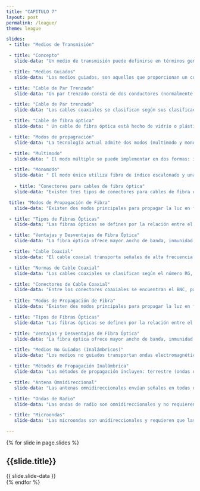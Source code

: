 ```yaml
---
title: "CAPITULO 7"
layout: post
permalink: /league/
theme: league

slides:
 - title: "Medios de Transmisión"

 - title: "Concepto"
   slide-data: "Un medio de transmisión puede definirse en términos generales como cualquier cosa que pueda transportar información desde una fuente a un destino."

 - title: "Medios Guiados"
   slide-data: "Los medios guiados, son aquellos que proporcionan un conducto de un dispositivo a otro estos incluyen: Cable de par trenzado, cables coaxiales y fribra óptica."

 - title: "Cable de Par Trenzado"
   slide-data: "Un par trenzado consta de dos conductores (normalmente de cobre), cada uno con su propio aislamiento plástico, trenzados entre sí."

 - title: "Cable de Par trenzado"
   slide-data: "Los cables coaxiales se clasifican según sus clasificaciones de gobierno de radio (RG). Cada número RG denota un conjunto único de especificaciones físicas."

 - title: "Cable de fibra óptica"
   slide-data: " Un cable de fibra óptica está hecho de vidrio o plástico y transmite señales en forma de luz."

 - title: "Modos de propagración"
   slide-data: "La tecnología actual admite dos modos (multimodo y monomodo) para propagar la luz a lo largo de canales ópticos, cada uno de los cuales requiere fibra con diferentes características físicas.."

 - title: "Multimodo"
   slide-data: " El modo múltiple se puede implementar en dos formas: índice escalonado o índice graduado."

 - title: "Monomodo"
   slide-data: " El modo único utiliza fibra de índice escalonado y una fuente de luz altamente enfocada que limita los haces a un pequeño rango de ángulos."
   
   - title: "Conectores para cables de fibra óptica"
   slide-data: "Existen tres tipos de conectores para cables de fibra óptica:Conector ST, Conector SC y Conector Mt-RJ."

 title: "Modos de Propagación de Fibra"
   slide-data: "Existen dos modos principales para propagar la luz en fibras ópticas: multimodo y monomodo, cada uno adecuado para diferentes aplicaciones y distancias."

 - title: "Tipos de Fibras Ópticas"
   slide-data: "Las fibras ópticas se definen por la relación entre el diámetro de su núcleo y el revestimiento, ambos expresados en micrómetros."

 - title: "Ventajas y Desventajas de Fibra Óptica"
   slide-data: "La fibra óptica ofrece mayor ancho de banda, inmunidad a interferencias y seguridad, pero requiere instalación especializada y es más costosa que otros medios."

 - title: "Cable Coaxial"
   slide-data: "El cable coaxial transporta señales de alta frecuencia y tiene un conductor central de cobre, rodeado de una funda aislante y un conductor exterior metálico que protege contra el ruido y completa el circuito."

 - title: "Normas de Cable Coaxial"
   slide-data: "Los cables coaxiales se clasifican según el número RG, que define especificaciones como el calibre del conductor, tipo de aislante, blindaje y cubierta."

 - title: "Conectores de Cable Coaxial"
   slide-data: "Entre los conectores coaxiales se encuentran el BNC, para conectar el cable a un dispositivo, el conector BNC T para derivaciones y el terminador BNC para evitar reflexiones de señal."
   
 - title: "Modos de Propagación de Fibra"
   slide-data: "Existen dos modos principales para propagar la luz en fibras ópticas: multimodo y monomodo, cada uno adecuado para diferentes aplicaciones y distancias."

 - title: "Tipos de Fibras Ópticas"
   slide-data: "Las fibras ópticas se definen por la relación entre el diámetro de su núcleo y el revestimiento, ambos expresados en micrómetros."

 - title: "Ventajas y Desventajas de Fibra Óptica"
   slide-data: "La fibra óptica ofrece mayor ancho de banda, inmunidad a interferencias y seguridad, pero requiere instalación especializada y es más costosa que otros medios."

 - title: "Medios No Guiados (Inalámbricos)"
   slide-data: "Los medios no guiados transportan ondas electromagnéticas sin conductor físico, utilizando el espacio libre para transmisión. Es el caso de la comunicación inalámbrica."

 - title: "Métodos de Propagación Inalámbrica"
   slide-data: "Los métodos de propagación incluyen: terrestre (ondas de baja frecuencia), en el cielo (frecuencia media) y en línea de visión (alta frecuencia)."

 - title: "Antena Omnidireccional"
   slide-data: "Las antenas omnidireccionales envían señales en todas direcciones, siendo común en radiofrecuencia, aunque son susceptibles a interferencias."

 - title: "Ondas de Radio"
   slide-data: "Las ondas de radio son omnidireccionales y no requieren alineación entre antenas, lo cual facilita su recepción, aunque pueden sufrir interferencias."

 - title: "Microondas"
   slide-data: "Las microondas son unidireccionales y requieren que las antenas estén alineadas. Se utilizan en aplicaciones de comunicación a largas distancias."

---
```


{% for slide in page.slides %}
<section data-background="{% if slide.background %}{{slide.background}}{% else %}{{page.background}}{% endif %}"><h1>{{slide.title}}</h1>{{ slide.slide-data }}</section>
{% endfor %}
